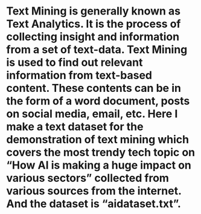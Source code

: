 # Text Mining is generally known as Text Analytics. It is the process of collecting insight and information from a set of text-data. Text Mining is used to find out relevant information from text-based content. These contents can be in the form of a word document, posts on social media, email, etc. Here I make a text dataset for the demonstration of text mining which covers the most trendy tech topic on “How AI is making a huge impact on various sectors” collected from various sources from the internet. And the dataset is “aidataset.txt”.
